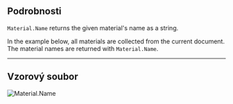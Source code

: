 ## Podrobnosti
`Material.Name` returns the given material's name as a string.

In the example below, all materials are collected from the current document. The material names are returned with `Material.Name`.
___
## Vzorový soubor

![Material.Name](./Revit.Elements.Material.Name_img.jpg)
